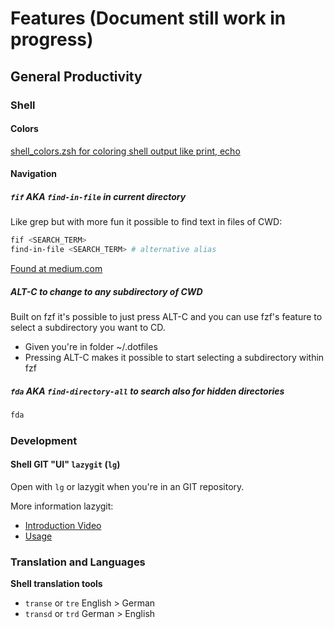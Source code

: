 # Features (Document still work in progress)

## General Productivity

### Shell

#### Colors

[shell_colors.zsh for coloring shell output like print, echo](../zsh_custom/shell_colors.zsh)

#### Navigation

##### `fif` AKA `find-in-file` in current directory

Like grep but with more fun it possible to find text in files of CWD:

```bash
fif <SEARCH_TERM>
find-in-file <SEARCH_TERM> # alternative alias
```
[Found at medium.com](https://medium.com/better-programming/boost-your-command-line-productivity-with-fuzzy-finder-985aa162ba5d#e100)

##### ALT-C to change to any subdirectory of CWD

Built on fzf it's possible to just press ALT-C and you can use fzf's feature to select a subdirectory you want to CD.

* Given you're in folder ~/.dotfiles
* Pressing ALT-C makes it possible to start selecting a subdirectory within fzf

##### `fda` AKA `find-directory-all` to search also for hidden directories

```bash
fda
```

### Development

#### Shell GIT "UI" `lazygit` (`lg`)

Open with `lg` or lazygit when you're in an GIT repository.

More information lazygit:
* [Introduction Video](https://youtu.be/CPLdltN7wgE)
* [Usage](https://github.com/jesseduffield/lazygit/#usage)

### Translation and Languages

**Shell translation tools**

* `transe` or `tre` English > German
* `transd` or `trd` German > English